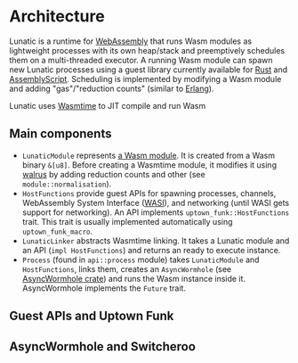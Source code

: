 # Architecture

Lunatic is a runtime for [WebAssembly][wasm] that runs Wasm modules as lightweight
processes with its own heap/stack and preemptively schedules them on a multi-threaded executor.
A running Wasm module can spawn new Lunatic processes using a guest library currently
available for [Rust][lunatic-rust] and [AssemblyScript][lunatic-as].
Scheduling is implemented by modifying a Wasm module and adding
"gas"/"reduction counts" (similar to [Erlang]).

Lunatic uses [Wasmtime] to JIT compile and run Wasm

[wasm]: https://webassembly.org/
[erlang]: https://www.erlang.org/
[lunatic-rust]: https://github.com/lunatic-solutions/rust-lib
[lunatic-as]: https://github.com/lunatic-solutions/as-lunatic
[wasmtime]: https://github.com/bytecodealliance/wasmtime
[cranelift]: https://github.com/bytecodealliance/wasmtime/tree/main/cranelift

## Main components

 - `LunaticModule` represents [a Wasm module][wasm-module].
   It is created from a Wasm binary `&[u8]`. Before creating a Wasmtime module, it modifies
   it using [walrus] by adding reduction counts and other (see `module::normalisation`).
 - `HostFunctions` provide guest APIs for spawning processes, channels,
   WebAssembly System Interface ([WASI]), and networking (until WASI gets support for networking).
   An API implements `uptown_funk::HostFunctions` trait. This trait is usually implemented
   automatically using `uptown_funk_macro`.
 - `LunaticLinker` abstracts Wasmtime linking.
   It takes a Lunatic module and an API (`impl HostFunctions`) and returns
   an ready to execute instance.
 - `Process` (found in `api::process` module) takes `LunaticModule` and `HostFunctions`, links them,
   creates an `AsyncWormhole` (see [AsyncWormhole crate]) and runs the Wasm instance inside it.
   AsyncWormhole implements the `Future` trait.
 
[wasm-module]: https://webassembly.github.io/spec/core/syntax/modules.html
[walrus]: https://github.com/rustwasm/walrus
[wasi]: https://github.com/WebAssembly/WASI
[asyncwormhole crate]: https://crates.io/crates/async-wormhole

## Guest APIs and Uptown Funk

## AsyncWormhole and Switcheroo
